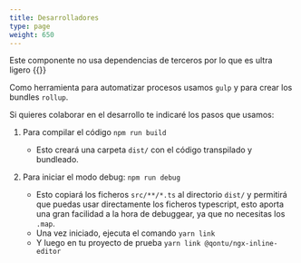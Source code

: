 ```yaml
---
title: Desarrolladores
type: page
weight: 650
---
```

Este componente no usa dependencias de terceros por lo que es ultra ligero {{<emoticon name="wink" >}}


Como herramienta para automatizar procesos usamos `gulp` y para crear los bundles `rollup`.

Si quieres colaborar en el desarrollo te indicaré los pasos que usamos:

1. Para compilar el código 
    `npm run build`
    - Esto creará una carpeta `dist/` con el código transpilado y bundleado.


2. Para iniciar el modo debug:
    `npm run debug`
     - Esto copiará los ficheros `src/**/*.ts` al directorio `dist/` y permitirá que puedas usar directamente los ficheros typescript, esto aporta una gran facilidad a la hora de debuggear, ya que no necesitas los `.map`.
     - Una vez iniciado, ejecuta el comando `yarn link`
     - Y luego en tu proyecto de prueba `yarn link @qontu/ngx-inline-editor`

